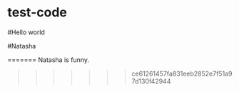 # test-code

#Hello world

#Natasha


=======
Natasha is funny. 
>>>>>>> ce61261457fa831eeb2852e7f51a97d130f42944
